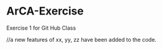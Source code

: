 # ArCA-Exercise
Exercise 1 for Git Hub Class

//a new features of xx, yy, zz have been added to the code.
